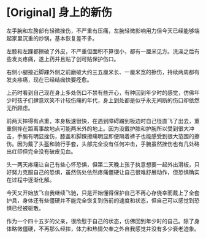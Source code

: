# [Original] 身上的新伤


左手腕和左胯部有轻微挫伤，不严重有压痛，左腕轻微影响用力但今天已经能够端起家里沉重的炒锅，基本恢复差不多。

左膝和左踝都擦破了外皮，不严重但面积不算很小，都有一厘米见方。洗澡之后有些发炎疼痛，遂上药并且贴了创可贴保护伤口。

右侧小腿接近脚踝外侧之前磨破大约三五厘米长、一厘米宽的擦伤，持续两周都有发炎疼痛，现在已经结痂快要痊愈。

上药时看到自己现在身上多处伤口不禁有些开心，有种回到年少时的感觉，仿佛年少时孩子们肆意欢笑不计较伤痛的年代，身上到处都是似乎永无间断的伤口却依然无所顾虑。

前两天摔得有点重，本身板速很快，在遇到障碍蹭到板边时自己径直飞了出去，重重侧摔在距离事故地点可能两米外的地上。因为没戴护膝和护腕所以受到很大冲击，手腕有明显挫伤，膝盖和脚踝擦痛明显即便隔着裤子也能感受到很大范围的擦伤。因为戴了头盔和骑行手套，头部完全没有任何冲击，手腕虽然挫伤也有几处硌出红印但完全没有破皮见血。

头一两天疼痛让自己有些心怀恐惧，但第二天晚上孩子执意想要一起外出滑板，只好努力克服自己的恐惧，虽然伤处依然疼痛僵硬让自己很难舒展动作，但恐惧确实在过程中逐渐化解。

今天又开始放飞自我继续飞驰，只是开始懂得保护自己不再心存侥幸而戴上了全套护具，身体还有些僵硬并不能完全恢复到伤前的速度和状态，但自己可以感觉到恐惧已经被驱散。

作为一个四十五岁的父亲，很欣慰于自己的状态，仿佛回到年少时的自己。除了身体略微僵硬，不再那么经摔，体力和热情欠奉之外自我感觉并没有多少衰老迹象。
